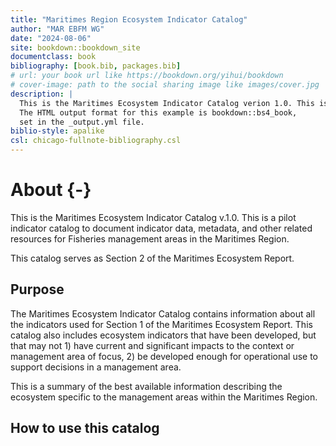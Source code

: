 ```yaml
--- 
title: "Maritimes Region Ecosystem Indicator Catalog"
author: "MAR EBFM WG"
date: "2024-08-06"
site: bookdown::bookdown_site
documentclass: book
bibliography: [book.bib, packages.bib]
# url: your book url like https://bookdown.org/yihui/bookdown
# cover-image: path to the social sharing image like images/cover.jpg
description: |
  This is the Maritimes Ecosystem Indicator Catalog verion 1.0. This is a pilot indicator catalog to document indicator data, metadata, and other related resources for Fisheries management areas in the Maritimes Region. 
  The HTML output format for this example is bookdown::bs4_book,
  set in the _output.yml file.
biblio-style: apalike
csl: chicago-fullnote-bibliography.csl
---
```


# About {-}

This is the Maritimes Ecosystem Indicator Catalog v.1.0. This is a pilot indicator catalog to document indicator data, metadata, and other related resources for Fisheries management areas in the Maritimes Region.

This catalog serves as Section 2 of the Maritimes Ecosystem Report.


## Purpose

The Maritimes Ecosystem Indicator Catalog contains information about all the indicators used for Section 1 of the Maritimes Ecosystem Report. This catalog also includes ecosystem indicators that have been developed, but that may not 1) have current and significant impacts to the context or management area of focus, 2) be developed enough for operational use to support decisions in a management area. 

This is a summary of the best available information describing the ecosystem specific to the management areas within the Maritimes Region.

## How to use this catalog
